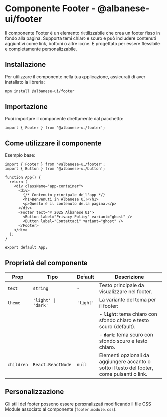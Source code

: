 # Componente Footer - @albanese-ui/footer

Il componente Footer è un elemento riutilizzabile che crea un footer fisso in fondo alla pagina. Supporta temi chiaro e scuro e può includere contenuti aggiuntivi come link, bottoni o altre icone. È progettato per essere flessibile e completamente personalizzabile.

## Installazione

Per utilizzare il componente nella tua applicazione, assicurati di aver installato la libreria:

```bash
npm install @albanese-ui/footer
```

## Importazione

Puoi importare il componente direttamente dal pacchetto:

```tsx
import { Footer } from '@albanese-ui/footer';
```

## Come utilizzare il componente

Esempio base:

```tsx
import { Footer } from '@albanese-ui/footer';
import { Button } from '@albanese-ui/button';

function App() {
  return (
    <div className="app-container">
      <div>
        {/* Contenuto principale dell'app */}
        <h1>Benvenuti in Albanese UI!</h1>
        <p>Questo è il contenuto della pagina.</p>
      </div>
      <Footer text="© 2025 Albanese UI">
        <Button label="Privacy Policy" variant="ghost" />
        <Button label="Contattaci" variant="ghost" />
      </Footer>
    </div>
  );
}

export default App;
```

## Proprietà del componente

| **Prop**   | **Tipo**            | **Default** | **Descrizione**                                                                                  |
|------------|---------------------|-------------|--------------------------------------------------------------------------------------------------|
| `text`    | `string`            | `-`         | Testo principale da visualizzare nel footer.                                      |
| `theme`    | `'light' \| 'dark'` | `'light'`   | La variante del tema per il footer:                                                              |
|            |                     |             | - **`light`**: tema chiaro con sfondo chiaro e testo scuro (default).                           |
|            |                     |             | - **`dark`**: tema scuro con sfondo scuro e testo chiaro.                                       |
| `children` | `React.ReactNode`   | `null`      | Elementi opzionali da aggiungere accanto o sotto il testo del footer, come pulsanti o link.  |

## Personalizzazione

Gli stili del footer possono essere personalizzati modificando il file CSS Module associato al componente (`footer.module.css`).
